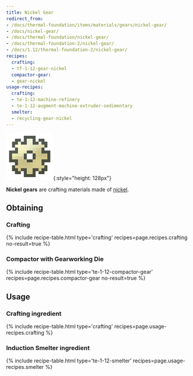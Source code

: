 ```yaml
---
title: Nickel Gear
redirect_from:
- /docs/thermal-foundation/items/materials/gears/nickel-gear/
- /docs/nickel-gear/
- /docs/thermal-foundation/nickel-gear/
- /docs/thermal-foundation-2/nickel-gear/
- /docs/1.12/thermal-foundation-2/nickel-gear/
recipes:
  crafting:
  - tf-1-12-gear-nickel
  compactor-gear:
  - gear-nickel
usage-recipes:
  crafting:
  - te-1-12-machine-refinery
  - te-1-12-augment-machine-extruder-sedimentary
  smelter:
  - recycling-gear-nickel
---
```


![Nickel gear](/assets/images/thermal-foundation-2/gear-nickel.png){:style="height: 128px"}


**Nickel gears** are crafting materials made of [nickel](/docs/1.12/thermal-foundation/nickel-ingot/).


Obtaining
---------

### Crafting
{% include recipe-table.html type='crafting' recipes=page.recipes.crafting no-result=true %}

### Compactor with Gearworking Die
{% include recipe-table.html type='te-1-12-compactor-gear' recipes=page.recipes.compactor-gear no-result=true %}


Usage
-----

### Crafting ingredient
{% include recipe-table.html type='crafting' recipes=page.usage-recipes.crafting %}

### Induction Smelter ingredient
{% include recipe-table.html type='te-1-12-smelter' recipes=page.usage-recipes.smelter %}
